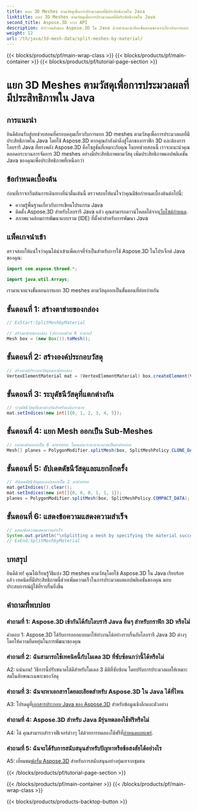 ```yaml
---
title: แยก 3D Meshes ตามวัสดุเพื่อการประมวลผลที่มีประสิทธิภาพใน Java
linktitle: แยก 3D Meshes ตามวัสดุเพื่อการประมวลผลที่มีประสิทธิภาพใน Java
second_title: Aspose.3D จาวา API
description: สำรวจพลังของ Aspose.3D ใน Java ด้วยคำแนะนำทีละขั้นตอนของเราเกี่ยวกับการแยก 3D meshes อย่างมีประสิทธิภาพตามวัสดุ เพิ่มประสิทธิภาพแอปพลิเคชันของคุณได้อย่างราบรื่น
weight: 12
url: /th/java/3d-mesh-data/split-meshes-by-material/
---
```


{{< blocks/products/pf/main-wrap-class >}}
{{< blocks/products/pf/main-container >}}
{{< blocks/products/pf/tutorial-page-section >}}

# แยก 3D Meshes ตามวัสดุเพื่อการประมวลผลที่มีประสิทธิภาพใน Java

## การแนะนำ

ยินดีต้อนรับสู่บทช่วยสอนที่ครอบคลุมเกี่ยวกับการแยก 3D meshes ตามวัสดุเพื่อการประมวลผลที่มีประสิทธิภาพใน Java โดยใช้ Aspose.3D หากคุณกำลังดำดิ่งสู่โลกของกราฟิก 3D และต้องการไลบรารี Java ที่ทรงพลัง Aspose.3D คือโซลูชันที่เหมาะกับคุณ ในบทช่วยสอนนี้ เราจะแนะนำคุณตลอดกระบวนการจัดการ 3D meshes อย่างมีประสิทธิภาพตามวัสดุ เพิ่มประสิทธิภาพแอปพลิเคชัน Java ของคุณเพื่อประสิทธิภาพที่เหนือกว่า

## ข้อกำหนดเบื้องต้น

ก่อนที่เราจะเริ่มต้นการเดินทางที่น่าตื่นเต้นนี้ ตรวจสอบให้แน่ใจว่าคุณมีข้อกำหนดเบื้องต้นต่อไปนี้:

- ความรู้พื้นฐานเกี่ยวกับการเขียนโปรแกรม Java
-  ติดตั้ง Aspose.3D สำหรับไลบรารี Java แล้ว คุณสามารถดาวน์โหลดได้จาก[เว็บไซต์กำหนด](https://releases.aspose.com/3d/java/).
- สภาพแวดล้อมการพัฒนาแบบรวม (IDE) ที่ตั้งค่าสำหรับการพัฒนา Java

## แพ็คเกจนำเข้า

ตรวจสอบให้แน่ใจว่าคุณได้นำเข้าแพ็คเกจที่จำเป็นสำหรับการใช้ Aspose.3D ในโปรเจ็กต์ Java ของคุณ:

```java
import com.aspose.threed.*;

import java.util.Arrays;
```


เรามาแจกแจงขั้นตอนการแยก 3D meshes ตามวัสดุออกเป็นขั้นตอนที่ย่อยง่ายกัน

## ขั้นตอนที่ 1: สร้างตาข่ายของกล่อง

```java
// ExStart:SplitMeshbyMaterial

// สร้างตาข่ายของกล่อง (ประกอบด้วย 6 ระนาบ)
Mesh box = (new Box()).toMesh();
```

## ขั้นตอนที่ 2: สร้างองค์ประกอบวัสดุ

```java
// สร้างองค์ประกอบวัสดุบนตาข่ายกล่อง
VertexElementMaterial mat = (VertexElementMaterial) box.createElement(VertexElementType.MATERIAL, MappingMode.POLYGON, ReferenceMode.INDEX);
```

## ขั้นตอนที่ 3: ระบุดัชนีวัสดุที่แตกต่างกัน

```java
// ระบุดัชนีวัสดุที่แตกต่างกันสำหรับแต่ละระนาบ
mat.setIndices(new int[]{0, 1, 2, 3, 4, 5});
```

## ขั้นตอนที่ 4: แยก Mesh ออกเป็น Sub-Meshes

```java
// แบ่งตาข่ายออกเป็น 6 ตาข่ายย่อย โดยแต่ละระนาบจะกลายเป็นตาข่ายย่อย
Mesh[] planes = PolygonModifier.splitMesh(box, SplitMeshPolicy.CLONE_DATA);
```

## ขั้นตอนที่ 5: อัปเดตดัชนีวัสดุและแยกอีกครั้ง

```java
// อัปเดตดัชนีวัสดุและแบ่งออกเป็น 2 ตาข่ายย่อย
mat.getIndices().clear();
mat.setIndices(new int[]{0, 0, 0, 1, 1, 1});
planes = PolygonModifier.splitMesh(box, SplitMeshPolicy.COMPACT_DATA);
```

## ขั้นตอนที่ 6: แสดงข้อความแสดงความสำเร็จ

```java
// แสดงข้อความแสดงความสำเร็จ
System.out.println("\nSplitting a mesh by specifying the material successfully.");
// ExEnd:SplitMeshbyMaterial
```

## บทสรุป

ยินดีด้วย! คุณได้เรียนรู้วิธีแบ่ง 3D meshes ตามวัสดุโดยใช้ Aspose.3D ใน Java เรียบร้อยแล้ว เทคนิคที่มีประสิทธิภาพนี้ช่วยเพิ่มความเร็วในการประมวลผลแอปพลิเคชันของคุณ มอบประสบการณ์ผู้ใช้ที่ราบรื่นยิ่งขึ้น

## คำถามที่พบบ่อย

### คำถามที่ 1: Aspose.3D เข้ากันได้กับไลบรารี Java อื่นๆ สำหรับกราฟิก 3D หรือไม่

คำตอบ 1: Aspose.3D ได้รับการออกแบบมาให้ทำงานได้อย่างราบรื่นกับไลบรารี Java 3D ต่างๆ โดยให้ความยืดหยุ่นในการพัฒนาของคุณ

### คำถามที่ 2: ฉันสามารถใช้เทคนิคนี้กับโมเดล 3D ที่ซับซ้อนกว่านี้ได้หรือไม่

A2: แน่นอน! วิธีการนี้ปรับขนาดได้ดีสำหรับโมเดล 3 มิติที่ซับซ้อน โดยปรับการประมวลผลให้เหมาะสมในลักษณะเฉพาะของวัสดุ

### คำถามที่ 3: ฉันจะหาเอกสารโดยละเอียดสำหรับ Aspose.3D ใน Java ได้ที่ไหน

 A3: โปรดดูที่[เอกสารประกอบ Java ของ Aspose.3D](https://reference.aspose.com/3d/java/) สำหรับข้อมูลเชิงลึกและตัวอย่าง

### คำถามที่ 4: Aspose.3D สำหรับ Java มีรุ่นทดลองใช้ฟรีหรือไม่

 A4: ได้ คุณสามารถสำรวจฟีเจอร์ต่างๆ ได้ด้วยการทดลองใช้ฟรีที่[กำหนดเผยแพร่](https://releases.aspose.com/).

### คำถามที่ 5: ฉันจะได้รับการสนับสนุนสำหรับปัญหาหรือข้อสงสัยได้อย่างไร

 A5: เยี่ยมชม[ฟอรั่ม Aspose.3D](https://forum.aspose.com/c/3d/18) สำหรับการสนับสนุนอย่างทุ่มเทจากชุมชน

{{< /blocks/products/pf/tutorial-page-section >}}

{{< /blocks/products/pf/main-container >}}
{{< /blocks/products/pf/main-wrap-class >}}

{{< blocks/products/products-backtop-button >}}
